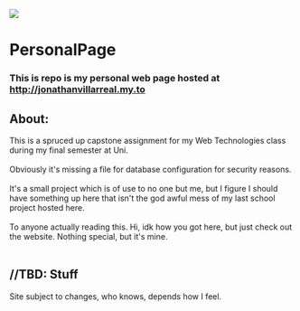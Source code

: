 ![](https://cdn.discordapp.com/attachments/687235721127526412/989901538350747708/favicon.ico)

# PersonalPage
### This is repo is my personal web page hosted at http://jonathanvillarreal.my.to

## About:
This is a spruced up capstone assignment for my Web Technologies class during my final semester at Uni.
<br />
<br />
Obviously it's missing a file for database configuration for security reasons.
<br />
<br />
It's a small project which is of use to no one but me, but I figure I should have something up here that isn't the god awful mess of my last school project hosted here.
<br />
<br />
To anyone actually reading this. Hi, idk how you got here, but just check out the website. Nothing special, but it's mine.
<br />
<br />
## //TBD: Stuff
Site subject to changes, who knows, depends how I feel.
